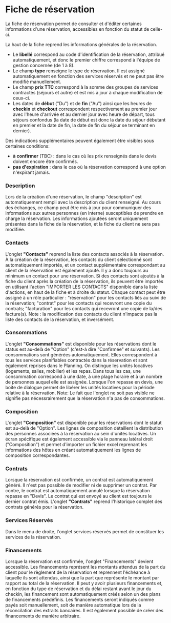 # Fiche de réservation

La fiche de réservation permet de consulter et d'éditer certaines informations d'une réservation, accessibles en fonction du statut de celle-ci.


La haut de la fiche reprend les informations générales de la réservation.
* Le **libellé** correspond au code d'identification de la réservation, attribué automatiquement, et donc le premier chiffre correspond à l'équipe de gestion concernée (de 1 à 8).
* Le champ **type** renseigne le type de réservation. Il est assigné automatiquement en fonction des services réservés et ne peut pas être modifié manuellement.
* Le champ **prix TTC** correspond à la somme des groupes de services contractés (séjours et autre) et est mis à jour à chaque modification de ceux-ci.
* Les dates de **début** ("Du") et de **fin** ("Au") ainsi que les heures de **checkin** et **checkout** correspondent respectivement au premier jour avec l'heure d'arrivée et au dernier jour avec heure de départ, tous séjours confondus (la date de début est donc la date du séjour débutant en premier et la date de fin, la date de fin du séjour se terminant en dernier).

Des indications supplémentaires peuvent également être visibles sous certaines conditions:
* **à confirmer** (TBC) : dans le cas où les prix renseignés dans le devis doivent encore être confirmés.
* **pas d'expiration** : dans le cas où la réservation correspond à une option n'expirant jamais.

### Description
Lors de la création d'une réservation, le champ "description" est automatiquement rempli avec la description du client renseigné. Au cours des échanges, ce champ peut être mis à jour pour communiquer des informations aux autres personnes (en interne) susceptibles de prendre en charge la réservation.
Les informations ajoutées seront uniquement présentes dans la fiche de la réservation, et la fiche du client ne sera pas modifiée.


### Contacts
L'onglet **"Contacts"** reprend la liste des contacts associés à la réservation.
À la création de la réservation, les contacts du client sélectionné sont automatiquement importés, et un contact supplémentaire correspondant au client de la réservation est également ajouté.
Il y a donc toujours au minimum un contact pour une réservation.
Si des contacts sont ajoutés à la fiche du client après la création de la réservation, ils peuvent être importés en utilisant l'action "IMPORTER LES CONTACTS" disponible dans la liste d'actions, en haut de la fiche et à droite du statut.
Chaque contact peut être assigné à un rôle particulier : "réservation" pour les contacts liés au suivi de la réservation; "contrat" pour les contacts qui recevront une copie du contrats; "facturation" pour les contacts qui recevront une copie de la/des facture(s).
Note : la modification des contacts du client n'impacte pas la liste des contacts de la réservation, et inversément.

### Consommations
L'onglet **"Consommations"** est disponible pour les réservations dont le status est au-delà de "Option" (c'est-à dire "Confirmée" et suivants).
Les consommations sont générées automatiquement. Elles correspondent à tous les services planifiables contractés dans la réservation et sont également reprises dans le Planning.
On distingue les unités locatives (logements, salles, mobilier) et les repas. Dans tous les cas, une consommation correspond à une date, à une plage horaire et à un nombre de personnes auquel elle est assignée.
Lorsque l'on repasse en devis, une boite de dialogue permet de libérer les unités locatives pour la période relative à la réservation.
Note: Le fait que l'onglet ne soit pas visible ne signifie pas nécessrairement que la réservation n'a pas de consommations.

### Composition
L'onglet **"Composition"** est disponible pour les réservations dont le statut est au-delà de "Option".
Les lignes de composition détaillent la distribution des personnes associées à la réservation au sein d'unités locatives.
Un écran spécifique est également accessible via le panneau latéral droit ("Composition") et permet d'importer un fichier excel reprenant les informations des hôtes en créant automatiquement les lignes de composition correspondantes.

### Contrats
Lorsque la réservation est confirmée, un contrat est automatiquement généré.
Il n'est pas possible de modifier ni de supprimer un contrat. Par contre, le contrat est automatiquement annulé lorsque la réservation repasse en "Devis".
Le contrat qui est envoyé au client est toujours le dernier contrat émis.
L'onglet **"Contrats"** reprend l'historique complet des contrats générés pour la réservation.

### Services Réservés
Dans le menu de droite, l'onglet services réservés permet de constituer les services de la réservation.

### Financements
Lorsque la réservation est confirmée, l'onglet "Financements" devient accessible.
Les financements représent les montants attendus de la part du client pour le règlement de la réservation et reprennent l'échéance à laquelle ils sont attendus, ainsi que la part que représente le montant par rapport au total de la réservation.
Il peut y avoir plusieurs financements et, en fonction du type de réservation et du délai restant avant le jour du checkin, les financement sont automatiquement créés selon un des plans de financements prédéfinis.
Les financements seront indiqués comme payés soit manuellement, soit de manière automatique lors de la réconcilation des extraits bancaires.
Il est également possible de créer des financements de manière arbitraire.

